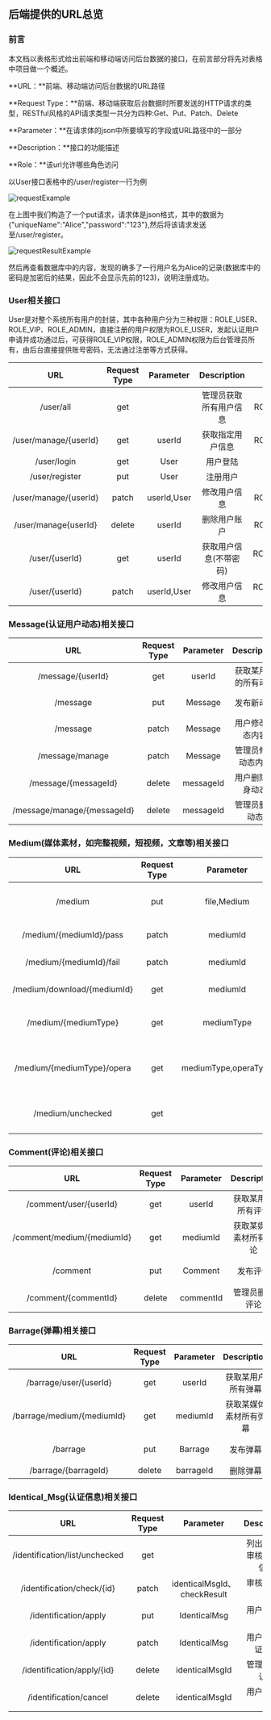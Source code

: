 ## 后端提供的URL总览

### 前言

本文档以表格形式给出前端和移动端访问后台数据的接口，在前言部分将先对表格中项目做一个概述。

**URL：**前端、移动端访问后台数据的URL路径

**Request Type：**前端、移动端获取后台数据时所要发送的HTTP请求的类型，RESTful风格的API请求类型一共分为四种:Get、Put、Patch、Delete

**Parameter：**在请求体的json中所要填写的字段或URL路径中的一部分

**Description：**接口的功能描述

**Role：**该url允许哪些角色访问

以User接口表格中的/user/register一行为例

![requestExample](E:\document\服务外包\多媒体\Qingxi_github\document\images\requestExample.png)

在上图中我们构造了一个put请求，请求体是json格式，其中的数据为{"uniqueName":"Alice","password":"123"},然后将该请求发送至/user/register。

![requestResultExample](E:\document\服务外包\多媒体\Qingxi_github\document\images\requestResultExample.png)

然后再查看数据库中的内容，发现的确多了一行用户名为Alice的记录(数据库中的密码是加密后的结果，因此不会显示先前的123)，说明注册成功。

### User相关接口

User是对整个系统所有用户的封装，其中各种用户分为三种权限：ROLE_USER、ROLE_VIP、ROLE_ADMIN，直接注册的用户权限为ROLE_USER，发起认证用户申请并成功通过后，可获得ROLE_VIP权限，ROLE_ADMIN权限为后台管理员所有，由后台直接提供账号密码，无法通过注册等方式获得。

|          URL          | Request Type |  Parameter  |      Description       |      Role      |
| :-------------------: | :----------: | :---------: | :--------------------: | :------------: |
|       /user/all       |     get      |             | 管理员获取所有用户信息 |   ROLE_ADMIN   |
| /user/manage/{userId} |     get      |   userId    |    获取指定用户信息    |   ROLE_ADMIN   |
|      /user/login      |     get      |    User     |        用户登陆        |     ANYONE     |
|    /user/register     |     put      |    User     |        注册用户        |     ANYONE     |
| /user/manage/{userId} |    patch     | userId,User |      修改用户信息      |   ROLE_ADMIN   |
| /user/manage{userId}  |    delete    |   userId    |      删除用户账户      |   ROLE_ADMIN   |
|    /user/{userId}     |     get      |   userId    | 获取用户信息(不带密码) | ROLE_USER、VIP |
|    /user/{userId}     |    patch     | userId,User |      修改用户信息      | ROLE_USER、VIP |



### Message(认证用户动态)相关接口

|             URL             | Request Type | Parameter |     Description      |         Role          |
| :-------------------------: | :----------: | :-------: | :------------------: | :-------------------: |
|      /message/{userId}      |     get      |  userId   | 获取某用户的所有动态 | ROLE_USER、VIP、ADMIN |
|          /message           |     put      |  Message  |      发布新动态      |    ROLE_VIP、ADMIN    |
|          /message           |    patch     |  Message  |   用户修改动态内容   |       ROLE_VIP        |
|       /message/manage       |    patch     |  Message  |  管理员修改动态内容  |      ROLE_ADMIN       |
|    /message/{messageId}     |    delete    | messageId |   用户删除自身动态   |       ROLE_VIP        |
| /message/manage/{messageId} |    delete    | messageId |    管理员删除动态    |      ROLE_ADMIN       |



### Medium(媒体素材，如完整视频，短视频，文章等)相关接口

|             URL             | Request Type |      Parameter       |           Description            |         Role          |
| :-------------------------: | :----------: | :------------------: | :------------------------------: | :-------------------: |
|           /medium           |     put      |     file,Medium      |     上传文件以及文件相关信息     |    ROLE_VIP、ADMIN    |
|   /medium/{mediumId}/pass   |    patch     |       mediumId       |           素材审核通过           |      ROLE_ADMIN       |
|   /medium/{mediumId}/fail   |    patch     |       mediumId       |          素材审核未通过          |      ROLE_ADMIN       |
| /medium/download/{mediumId} |     get      |       mediumId       |             下载素材             | ROLE_USER、VIP、ADMIN |
|    /medium/{mediumType}     |     get      |      mediumType      |    获取所有审核通过的某类素材    | ROLE_USER、VIP、ADMIN |
| /medium/{mediumType}/opera  |     get      | mediumType,operaType | 获取所有审核通过的某剧种的某素材 | ROLE_USER、VIP、ADMIN |
|      /medium/unchecked      |     get      |                      |     获取所有未审核的媒体素材     |      ROLE_ADMIN       |



### Comment(评论)相关接口

|            URL             | Request Type | Parameter |      Description       |         Role          |
| :------------------------: | :----------: | :-------: | :--------------------: | :-------------------: |
|   /comment/user/{userId}   |     get      |  userId   |   获取某用户所有评论   | ROLE_USER、VIP、ADMIN |
| /comment/medium/{mediumId} |     get      | mediumId  | 获取某媒体素材所有评论 | ROLE_USER、VIP、ADMIN |
|          /comment          |     put      |  Comment  |        发布评论        | ROLE_USER、VIP、ADMIN |
|    /comment/{commentId}    |    delete    | commentId |     管理员删除评论     | ROLE_USER、VIP、ADMIN |



### Barrage(弹幕)相关接口

|            URL             | Request Type | Parameter |      Description       |         Role          |
| :------------------------: | :----------: | :-------: | :--------------------: | :-------------------: |
|   /barrage/user/{userId}   |     get      |  userId   |   获取某用户所有弹幕   |      ROLE_ADMIN       |
| /barrage/medium/{mediumId} |     get      | mediumId  | 获取某媒体素材所有弹幕 | ROLE_USER、VIP、ADMIN |
|          /barrage          |     put      |  Barrage  |        发布弹幕        | ROLE_USER、VIP、ADMIN |
|    /barrage/{barrageId}    |    delete    | barrageId |        删除弹幕        |      ROLE_ADMIN       |



### Identical_Msg(认证信息)相关接口

|              URL               | Request Type |          Parameter          |       Description        |    Role    |
| :----------------------------: | :----------: | :-------------------------: | :----------------------: | :--------: |
| /identification/list/unchecked |     get      |                             | 列出所有未审核的认证信息 | ROLE_ADMIN |
|   /identification/check/{id}   |    patch     | identicalMsgId、checkResult |       审核认证信息       | ROLE_ADMIN |
|     /identification/apply      |     put      |        IdenticalMsg         |       用户申请认证       | ROLE_USER  |
|     /identification/apply      |    patch     |        IdenticalMsg         |     用户修改认证信息     | ROLE_USER  |
|   /identification/apply/{id}   |    delete    |       identicalMsgId        |      管理员删除认证      | ROLE_ADMIN |
|     /identification/cancel     |    delete    |       identicalMsgId        |       用户取消认证       | ROLE_USER  |
